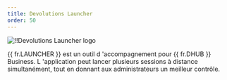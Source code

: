 ```yaml
---
title: Devolutions Launcher
order: 50
---
```

![!!Devolutions Launcher logo](https://webdevolutions.blob.core.windows.net/images/projects/launcher/logos/launcher-color-shadow.svg)  

{{ fr.LAUNCHER }} est un outil d 'accompagnement pour {{ fr.DHUB }} Business. L 'application peut lancer plusieurs sessions à distance simultanément, tout en donnant aux administrateurs un meilleur contrôle. 
